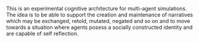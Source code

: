 This is an experimental cognitive architecture for multi-agent simulations.
The idea is to be able to support the creation and maintenance of narratives
which may be exchanged, retold, mutated, negated and so on and to move towards
a situation where agents posess a socially constructed identity and are
capable of self reflection.
